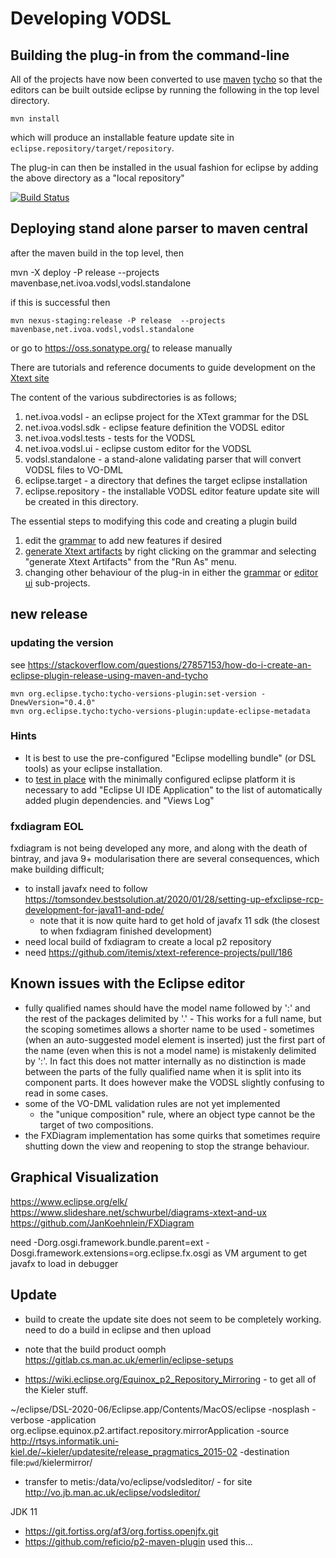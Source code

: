 
Developing VODSL 
================

Building the plug-in from the command-line
------------------------------------------

All of the projects have now been converted to use [maven](http://maven.apache.org) [tycho](https://www.eclipse.org/tycho/)  so that  the 
editors can be built outside eclipse by running the following in the top level directory. 

    mvn install
    
which will produce an installable feature update site in `eclipse.repository/target/repository`.

The plug-in can then be installed in the usual fashion for eclipse by adding the above directory as a "local repository"



[![Build Status](https://travis-ci.org/pahjbo/vodsl.svg?branch=master)](https://travis-ci.org/pahjbo/vodsl)


Deploying stand alone parser to maven central
---------------------------------------------

after the maven build in the top level, then 

   mvn -X deploy -P release --projects mavenbase,net.ivoa.vodsl,vodsl.standalone


if this is successful then


    mvn nexus-staging:release -P release  --projects mavenbase,net.ivoa.vodsl,vodsl.standalone

or go to https://oss.sonatype.org/ to release manually

There are tutorials and reference documents to guide development on the 
[Xtext site](https://eclipse.org/Xtext/documentation/102_domainmodelwalkthrough.html)

The content of the various subdirectories is as follows;

 1. net.ivoa.vodsl - an eclipse project for the XText grammar for the DSL
 2. net.ivoa.vodsl.sdk - eclipse feature definition the VODSL editor
 3. net.ivoa.vodsl.tests - tests for the VODSL
 4. net.ivoa.vodsl.ui - eclipse custom editor for the VODSL
 5. vodsl.standalone - a stand-alone validating parser that will convert VODSL files to VO-DML
 6. eclipse.target - a directory that defines the target eclipse installation
 7. eclipse.repository - the installable VODSL editor feature update site will be created in this directory.
 

The essential steps to modifying this code and creating a plugin build

  1. edit the [grammar](./net.ivoa.vodsl/src/net/ivoa/vodml/Vodsl.xtext) to add new features if desired
  2. [generate Xtext artifacts](https://eclipse.org/Xtext/documentation/102_domainmodelwalkthrough.html#generate-language-artifacts)
     by right clicking on the grammar and selecting "generate Xtext Artifacts" from the "Run As" menu.
  3. changing other behaviour of the plug-in in either the [grammar](./net.ivoa.vodsl)
     or [editor ui](./net.ivoa.vodsl.ui) sub-projects.


## new release

### updating the version

see https://stackoverflow.com/questions/27857153/how-do-i-create-an-eclipse-plugin-release-using-maven-and-tycho

    mvn org.eclipse.tycho:tycho-versions-plugin:set-version -DnewVersion="0.4.0"
    mvn org.eclipse.tycho:tycho-versions-plugin:update-eclipse-metadata

### Hints

 - It is best to use the pre-configured "Eclipse modelling bundle" (or DSL tools) as your eclipse installation.
 - to [test in place](https://eclipse.org/Xtext/documentation/102_domainmodelwalkthrough.html#run-generated-plugin)
   with the minimally configured eclipse platform it is necessary to add
   "Eclipse UI IDE Application" to the list of automatically added plugin dependencies.
   and "Views Log"

### fxdiagram EOL

fxdiagram is not being developed any more, and along with the death of bintray, and java 9+ modularisation there are several consequences, which make building difficult;

* to install javafx need to follow https://tomsondev.bestsolution.at/2020/01/28/setting-up-efxclipse-rcp-development-for-java11-and-pde/
  - note that it is now quite hard to get hold of javafx 11 sdk (the closest to when fxdiagram finished development)
* need local build of fxdiagram to create a local p2 repository
* need https://github.com/itemis/xtext-reference-projects/pull/186
   
 
Known issues with the Eclipse editor
------------------------------------

* fully qualified names should have the model name followed by ':' and the rest of the packages delimited by '.' -
   This works for a full name, but the scoping sometimes allows a shorter name to be used - sometimes (when an auto-suggested model
   element is inserted) just the first part of the name (even when this is not a model name) is mistakenly delimited by ':'. 
   In fact this does not matter internally as no distinction is made between the 
   parts of the fully qualified name when it is split into its component parts.
   It does however make the VODSL slightly confusing to read in some cases.   
* some of the VO-DML validation rules are not yet implemented  
  - the "unique composition" rule, where an object type cannot be the target of 
      two compositions.
* the FXDiagram implementation has some quirks that sometimes require shutting down the view and reopening to stop the strange behaviour.

Graphical Visualization
-----------------------

https://www.eclipse.org/elk/
https://www.slideshare.net/schwurbel/diagrams-xtext-and-ux
https://github.com/JanKoehnlein/FXDiagram


need -Dorg.osgi.framework.bundle.parent=ext -Dosgi.framework.extensions=org.eclipse.fx.osgi	 as VM argument to get javafx to load in debugger

Update
------


* build to create the update site does not seem to be completely working. need to do a build in eclipse and then upload

* note that the build product oomph https://gitlab.cs.man.ac.uk/emerlin/eclipse-setups

* https://wiki.eclipse.org/Equinox_p2_Repository_Mirroring - to get all of the Kieler stuff.

 ~/eclipse/DSL-2020-06/Eclipse.app/Contents/MacOS/eclipse -nosplash -verbose -application org.eclipse.equinox.p2.artifact.repository.mirrorApplication -source http://rtsys.informatik.uni-kiel.de/~kieler/updatesite/release_pragmatics_2015-02 -destination file:`pwd`/kielermirror/
  
 
 * transfer to metis:/data/vo/eclipse/vodsleditor/ - for site http://vo.jb.man.ac.uk/eclipse/vodsleditor/
 
 JDK 11
 
* https://git.fortiss.org/af3/org.fortiss.openjfx.git 
* https://github.com/reficio/p2-maven-plugin used this...
